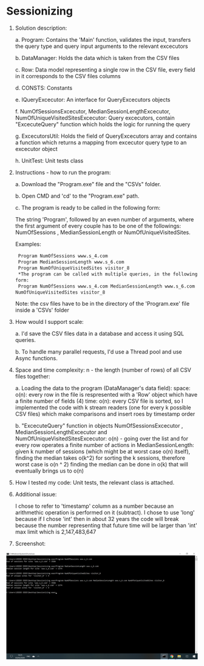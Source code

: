 # Sessionizing

1) Solution description:

	a. Program:
		Contains the 'Main' function, validates the input, transfers the query type and query input arguments to the relevant 			excecutors
		
	b. DataManager:
		Holds the data which is taken from the CSV files
		
	c. Row:
		Data model representing a single row in the CSV file, every field in it corresponds to the CSV files columns
		
	d. CONSTS:
		Constants
		
	e. IQueryExcecutor:
		An interface for QueryExcecutors objects
		
	f. NumOfSessionsExcecutor, MedianSessionLengthExcecutor, NumOfUniqueVisitedSitesExcecutor:
		Query excecutors, contain "ExcecuteQuery" function which holds the logic for running the query
		
	g. ExcecutorsUtil:
		Holds the field of QueryExcecutors array and contains a function which returns a mapping from excecutor query type to an 		excecutor object
	
	h. UnitTest:
		Unit tests class
		
		
2) Instructions - how to run the program:

	a. Download the "Program.exe" file and the "CSVs" folder.
	
	b. Open CMD and 'cd' to the "Program.exe" path.
	
	c. The program is ready to be called in the following form:
	
	The string 'Program', followed by an even number of arguments, where the first argument of every couple has to be one of the 		followings: NumOfSessions , MedianSessionLength or NumOfUniqueVisitedSites.
	
	Examples: 
	
		Program NumOfSessions www.s_4.com
		Program MedianSessionLength www.s_6.com
		Program NumOfUniqueVisitedSites visitor_8
		*The program can be called with multiple queries, in the following form:
		Program NumOfSessions www.s_4.com MedianSessionLength www.s_6.com NumOfUniqueVisitedSites visitor_8
		
	Note: the csv files have to be in the directory of the 'Program.exe' file inside a 'CSVs' folder

3) How would I support scale:

	a. I'd save the CSV files data in a database and access it using SQL queries.
	
	b. To handle many parallel requests, I'd use a Thread pool and use Async functions.

4) Space and time complexity:
	n - the length (number of rows) of all CSV files together:

	a. Loading the data to the program (DataManager's data field):
	space: 
	o(n): every row in the file is respresented with a 'Row' object which have a finite number of fields (4)
	time:
	o(n): every CSV file is sorted, so I implemented the code with k stream readers (one for every k possible CSV files) which make comparisons and insert roes by timestamp order

	b. "ExcecuteQuery" function in objects NumOfSessionsExcecutor , MedianSessionLengthExcecutor and NumOfUniqueVisitedSitesExcecutor:
	o(n) - going over the list and for every row operates a finite number of actions
	in MedianSessionLength: given k number of sessions (which might be at worst case o(n) itself),  finding the median takes o(k^2) for sorting the k sessions, therefore worst case is o(n ^ 2)
	finding the median can be done in o(k) that will eventually brings us to o(n)

5) How I tested my code:
	Unit tests, the relevant class is attached.

6) Additional issue:

	I chose to refer to 'timestamp' column as a number because an arithmethic operation is performed on it (subtract).
	I chose to use 'long' because if I chose 'int' then in about 32 years the code will break because the number representing that future time will be larger than 'int' max limit which is 2,147,483,647

7) Screenshot:

![alt text](https://github.com/YonatanBandel/Sessionizing/blob/master/Sessionizing_screenshot.png)
